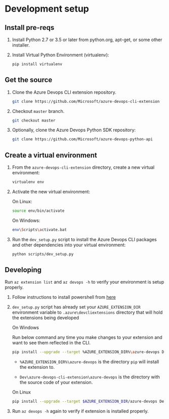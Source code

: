 # Development setup

## Install pre-reqs

1. Install Python 2.7 or 3.5 or later from python.org, apt-get, or some other installer.

1. Install Virtual Python Environment (virtualenv):

   ```bash
   pip install virtualenv
   ```

## Get the source

1. Clone the Azure Devops CLI extension repository.

   ```bash
   git clone https://github.com/Microsoft/azure-devops-cli-extension
   ```

1. Checkout `master` branch.

   ```bash
   git checkout master
   ```

1. Optionally, clone the Azure Devops Python SDK repository:

   ```bash
   git clone https://github.com/Microsoft/azure-devops-python-api
   ```

## Create a virtual environment

1. From the `azure-devops-cli-extension` directory, create a new virtual environment:

   ```bash
   virtualenv env
   ```

1. Activate the new virtual environment:

   On Linux:

   ```bash
   source env/bin/activate
   ```

   On Windows:

   ```bash
   env\Scripts\activate.bat
   ```

1. Run the `dev_setup.py` script to install the Azure Devops CLI packages and other dependencies into your virtual environment:

   ```bash
   python scripts/dev_setup.py
   ```

## Developing

Run `az extension list` and `az devops -h` to verify your environment is setup properly.

1. Follow instructions to install powershell from [here](https://docs.microsoft.com/en-us/powershell/scripting/install/installing-powershell-core-on-linux?view=powershell-6)

1. `dev_setup.py` script has already set your `AZURE_EXTENSION_DIR` environment variable to `.azure\devcliextensions` directory that will hold the extensions being developed

    On Windows

    Run below command any time you make changes to your extension and want to see them reflected in the CLI.

    ```bash
    pip install --upgrade --target %AZURE_EXTENSION_DIR%\azure-devops Dev\azure-devops-cli-extension\azure-devops
    ```

    * `%AZURE_EXTENSION_DIR%\azure-devops` is the directory `pip` will install the extension to.

    * `Dev\azure-devops-cli-extension\azure-devops` is the directory with the source code of your extension.

    On Linux

    ```bash
    pip install --upgrade --target $AZURE_EXTENSION_DIR/azure-devops Dev\azure-devops-cli-extension\azure-devops/
    ```

1. Run `az devops -h` again to verify if extension is installed properly.
